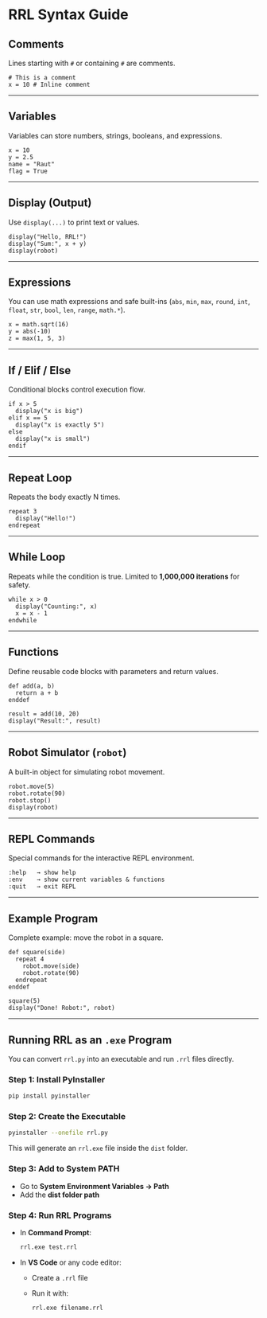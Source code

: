 # RRL Syntax Guide

## Comments
Lines starting with `#` or containing `#` are comments.

```rrl
# This is a comment
x = 10 # Inline comment
````

---

## Variables

Variables can store numbers, strings, booleans, and expressions.

```rrl
x = 10
y = 2.5
name = "Raut"
flag = True
```

---

## Display (Output)

Use `display(...)` to print text or values.

```rrl
display("Hello, RRL!")
display("Sum:", x + y)
display(robot)
```

---

## Expressions

You can use math expressions and safe built-ins (`abs`, `min`, `max`, `round`, `int`, `float`, `str`, `bool`, `len`, `range`, `math.*`).

```rrl
x = math.sqrt(16)
y = abs(-10)
z = max(1, 5, 3)
```

---

## If / Elif / Else

Conditional blocks control execution flow.

```rrl
if x > 5
  display("x is big")
elif x == 5
  display("x is exactly 5")
else
  display("x is small")
endif
```

---

## Repeat Loop

Repeats the body exactly N times.

```rrl
repeat 3
  display("Hello!")
endrepeat
```

---

## While Loop

Repeats while the condition is true. Limited to **1,000,000 iterations** for safety.

```rrl
while x > 0
  display("Counting:", x)
  x = x - 1
endwhile
```

---

## Functions

Define reusable code blocks with parameters and return values.

```rrl
def add(a, b)
  return a + b
enddef

result = add(10, 20)
display("Result:", result)
```

---

## Robot Simulator (`robot`)

A built-in object for simulating robot movement.

```rrl
robot.move(5)
robot.rotate(90)
robot.stop()
display(robot)
```

---

## REPL Commands

Special commands for the interactive REPL environment.

```
:help   → show help
:env    → show current variables & functions
:quit   → exit REPL
```

---

## Example Program

Complete example: move the robot in a square.

```rrl
def square(side)
  repeat 4
    robot.move(side)
    robot.rotate(90)
  endrepeat
enddef

square(5)
display("Done! Robot:", robot)
```

---

## Running RRL as an `.exe` Program

You can convert `rrl.py` into an executable and run `.rrl` files directly.

### Step 1: Install PyInstaller

```sh
pip install pyinstaller
```

### Step 2: Create the Executable

```sh
pyinstaller --onefile rrl.py
```

This will generate an `rrl.exe` file inside the `dist` folder.

### Step 3: Add to System PATH

* Go to **System Environment Variables → Path**
* Add the **dist folder path**

### Step 4: Run RRL Programs

* In **Command Prompt**:

  ```sh
  rrl.exe test.rrl
  ```

* In **VS Code** or any code editor:

  * Create a `.rrl` file
  * Run it with:

    ```sh
    rrl.exe filename.rrl
    ```

```
